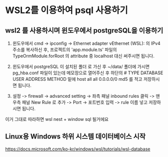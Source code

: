 # WSL2를 이용하여 psql 사용하기

## wsl2 를 사용하시며 윈도우에서 postgreSQL을 이용하기

1. 윈도우에서 cmd -> ipconfig -> Ethernet adapter vEthernet (WSL): 의 IPv4 주소를 복사하신 후, 프로젝트의 'app.module.ts' 파일의 TypeOrmModule.forRoot 의 attribute 중 localhost 대신 써주시면 됩니다.

2. 윈도우에서 postgreSQL 이 설치된 폴더 로 가신 후 ~/data/ 폴더에 가시면 pg_hba.conf 파일이 있는데 메모장으로 열어주신 후 하단의 # TYPE DATABASE USER ADDRESS METHOD 밑에 host all all 0.0.0.0/0 md5 를 적고 저장하시면 됩니다.

3. 설정 -> firewall -> advanced setting -> 좌측 패널 inbound rules 클릭 -> 맨 우측 패널 New Rule 로 추가 -> Port -> 포트번호 입력 -> rule 이름 넣고 저장하시면 됩니다.

이거 그대로 따라하면 wsl nest + window sql 될거에요

## Linux용 Windows 하위 시스템 데이터베이스 시작

https://docs.microsoft.com/ko-kr/windows/wsl/tutorials/wsl-database